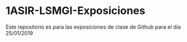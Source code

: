 # 1ASIR-LSMGI-Exposiciones

Este repositorio es para las exposiciones de clase de Github para el día 25/01/2019
